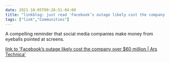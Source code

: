 ```yaml
---
date: 2021-10-05T09:28:51-04:00
title: "linkblog: just read 'Facebook’s outage likely cost the company over $60 million | Ars Technica'"
tags: ["link","Communities"]
---
```

A compelling reminder that social media companies make money from eyeballs pointed at screens.
 
[link to 'Facebook’s outage likely cost the company over $60 million | Ars Technica'](https://arstechnica.com/information-technology/2021/10/facebook-outage-likely-caused-60m-loss-impacted-small-businesses/)
